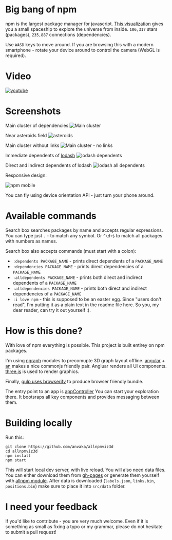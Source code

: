 Big bang of npm
================

npm is the largest package manager for javascript. [This visualization](http://anvaka.github.io/allnpmviz3d/) gives you a small spaceship to explore the universe from inside. `106,317` stars (packages), `235,887` connections (dependencies).

Use `WASD` keys to move around. If you are browsing this with a modern smartphone - rotate your device around to control the camera (WebGL is required).

Video
=====

[![youtube](http://i.imgur.com/FO1GFHh.png)](https://www.youtube.com/watch?v=ECDjf_Gc1as)

Screenshots
===========

Main cluster of dependencies
![Main cluster](https://raw.githubusercontent.com/anvaka/allnpmviz3d/master/images/npm-all.png)

Near asteroids field
![asteroids](https://raw.githubusercontent.com/anvaka/allnpmviz3d/master/images/npm-asteroids.png)

Main cluster without links
![Main cluster - no links](https://raw.githubusercontent.com/anvaka/allnpmviz3d/master/images/mushrooms.png)

Immediate dependents of [lodash](https://www.npmjs.org/package/lodash)
![lodash dependents](https://raw.githubusercontent.com/anvaka/allnpmviz3d/master/images/lodash-dependents.png)

Direct and indirect dependents of lodash
![lodash all dependents](https://raw.githubusercontent.com/anvaka/allnpmviz3d/master/images/lodash-indirect-dependents.png)

Responsive design:

![npm mobile](https://raw.githubusercontent.com/anvaka/allnpmviz3d/master/images/npm-mobile.PNG)

You can fly using device orientation API - just turn your phone around.

Available commands
==================

Search box searches packages by name and accepts regular expressions. You can type just `.` - to match any symbol. Or `^\d+$` to match all packages with numbers as names.

Search box also accepts commands (must start with a colon):

* `:dependents PACKAGE_NAME` - prints direct dependents of a `PACKAGE_NAME`
* `:dependencies PACKAGE_NAME` - prints direct dependencies of a `PACKAGE_NAME`
* `:alldependents PACKAGE_NAME` - prints both direct and indirect dependents of a `PACKAGE_NAME`
* `:alldependencies PACKAGE_NAME` - prints both direct and indirect dependencies of a `PACKAGE_NAME`
* `:i love npm` - this is supposed to be an easter egg. Since "users don't read", I'm putting it as a plain text in the readme file here. So you, my dear reader, can try it out yourself :).

How is this done?
=================

With love of npm everything is possible. This project is built entirey on npm packages.

I'm using [ngraph](https://github.com/anvaka/ngraph) modules to precomupte 3D graph
layout offline. [angular](https://www.npmjs.org/package/angular) + [an](https://github.com/anvaka/an)
makes a nice commonjs friendly pair. Angluar renders all UI components. [three.js](https://www.npmjs.org/package/three)
is used to render graphics.

Finally, [gulp uses browserify](https://github.com/anvaka/allnpmviz3d/blob/master/gulpfile.js) to produce
browser friendly bundle.

The entry point to an app is [appController](https://github.com/anvaka/allnpmviz3d/blob/master/src/scripts/appController.js)
You can start your exploration there. It bootsraps all key components and provides
messaging between them.


Building locally
================
Run this:

```
git clone https://github.com/anvaka/allnpmviz3d
cd allnpmviz3d
npm install
npm start
```

This will start local dev server, with live reload. You will also need data files.
You can either download them from [gh-pages](https://github.com/anvaka/allnpmviz3d/tree/gh-pages/data)
or generate them yourself with [allnpm module](https://github.com/anvaka/allnpm).
After data is downloaded (`labels.json`, `links.bin`, `positions.bin`) make sure
to place it into `src/data` folder.


I need your feedback
====================

If you'd like to contribute - you are very much welcome. Even if it is something
as small as fixing a typo or my grammar, please do not hesitate to submit a pull request!
